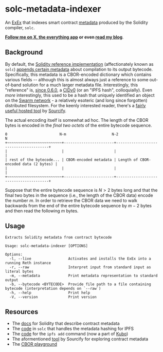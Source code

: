 # solc-metadata-indexer #

An [ExEx](https://www.paradigm.xyz/2024/05/reth-exex) that indexes smart contract [metadata](https://docs.soliditylang.org/en/latest/metadata.html) produced by the Solidity compiler, `solc`.

**[Follow me on X, the everything app](https://x.com/secjack_) or even [read my blog](https://jmcph4.dev/posts)**.

## Background ##

By default, the [Solidity reference implementation](https://github.com/ethereum/solidity) (affectionately known as `solc`) [appends certain metadata](https://docs.soliditylang.org/en/latest/metadata.html) about compilation to its output bytecode. Specifically, this metadata is a CBOR-encoded dictionary which contains various fields -- although this is almost always just a reference to some out-of-band solution for a much larger metadata file. Interestingly, this "reference" is, [since 0.6.0](https://github.com/ethereum/solidity/blob/develop/Changelog.md#060-2019-12-17), a [CIDv0](https://github.com/multiformats/cid/blob/master/README.md#cidv0) (or an "IPFS hash", colloquially). Even *more* interestingly, this used to be a hash that uniquely identified an object on the [Swarm network](https://www.ethswarm.org/swarm-whitepaper.pdf) - a relatively esoteric (and long since forgotten) distributed filesystem. For the keenly interested reader, there's a [fairly useful hosted tool](https://playground.sourcify.dev) by [Sourcify](https://sourcify.dev).

The actual encoding itself is somewhat ad hoc. The length of the CBOR bytes is encoded in the *final two octets* of the entire bytecode sequence.

```
0                        N-m                     N-2                                      N
+~~~~~~~~~~~~~~~~~~~~~~~~~+-----------------------+---------------------------------------+
|                         |                       |                                       |
| rest of the bytecode... | CBOR-encoded metadata | Length of CBOR-encoded data (2 bytes) |
|                         |                       |                                       |
+~~~~~~~~~~~~~~~~~~~~~~~~~+-----------------------+---------------------------------------+
```

Suppose that the entire bytecode sequence is $N>2$ bytes long and that the final two bytes in the sequence (i.e., the length of the CBOR data) encode the number $m$. In order to retrieve the CBOR data we need to walk backwards from the end of the entire bytecode sequence by $m-2$ bytes and then read the following $m$ bytes.

## Usage ##

```
Extracts Solidity metadata from contract bytecode

Usage: solc-metadata-indexer [OPTIONS]

Options:
  -l, --live                 Activates and installs the ExEx into a running Reth instance
  -r, --raw                  Interpret input from standard input as literal bytes
  -m, --metadata             Print metadata representation to standard output
  -b, --bytecode <BYTECODE>  Provide file path to a file containing bytecode (interpretation depends on `--raw`)
  -h, --help                 Print help
  -V, --version              Print version
```

## Resources ##

 - The [docs](https://docs.soliditylang.org/en/v0.8.28/metadata.html) for Solidity that describe contract metadata
 - The [code](https://github.com/ethereum/solidity/blob/7893614a31fbeacd1966994e310ed4f760772658/libsolutil/IpfsHash.cpp) in `solc` that handles the metadata hashing for IPFS
 - The [code](https://github.com/ipfs/kubo/blob/ad1868a424dd7a564ab3c023f4d35a2e6fd696aa/core/commands/add.go) for the `ipfs add` command (now a part of [Kubo](https://docs.ipfs.tech/install/command-line))
 - The aformentioned [tool](https://playground.sourcify.dev) by Sourcify for exploring contract metadata
 - The [CBOR playground](https://cbor.me)

